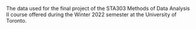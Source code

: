 The data used for the final project of the STA303 Methods of Data Analysis II course offered during the Winter 2022 semester at the University of Toronto.
